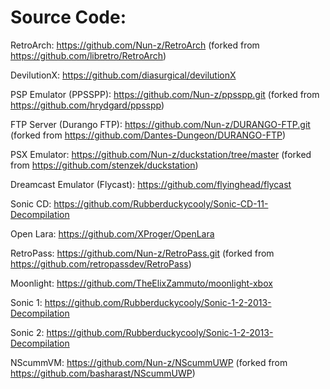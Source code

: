 # Source Code:

RetroArch: https://github.com/Nun-z/RetroArch (forked from https://github.com/libretro/RetroArch)

DevilutionX: https://github.com/diasurgical/devilutionX

PSP Emulator (PPSSPP): https://github.com/Nun-z/ppsspp.git (forked from https://github.com/hrydgard/ppsspp)

FTP Server (Durango FTP): https://github.com/Nun-z/DURANGO-FTP.git (forked from https://github.com/Dantes-Dungeon/DURANGO-FTP)

PSX Emulator: https://github.com/Nun-z/duckstation/tree/master (forked from https://github.com/stenzek/duckstation)

Dreamcast Emulator (Flycast): https://github.com/flyinghead/flycast

Sonic CD: https://github.com/Rubberduckycooly/Sonic-CD-11-Decompilation

Open Lara: https://github.com/XProger/OpenLara

RetroPass: https://github.com/Nun-z/RetroPass.git (forked from https://github.com/retropassdev/RetroPass)

Moonlight: https://github.com/TheElixZammuto/moonlight-xbox

Sonic 1: https://github.com/Rubberduckycooly/Sonic-1-2-2013-Decompilation

Sonic 2: https://github.com/Rubberduckycooly/Sonic-1-2-2013-Decompilation

NScummVM: https://github.com/Nun-z/NScummUWP (forked from https://github.com/basharast/NScummUWP)
